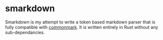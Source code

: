 # smarkdown
Smarkdown is my attempt to write a token based markdown parser that is fully compatible with [commonmark](https://spec.commonmark.org/0.31.2). It is written entirely in Rust without any sub-dependancies.